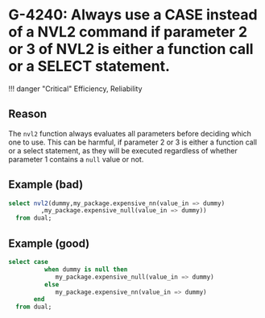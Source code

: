 # G-4240: Always use a CASE instead of a NVL2 command if parameter 2 or 3 of NVL2 is either a function call or a SELECT statement.

!!! danger "Critical"
    Efficiency, Reliability

## Reason

The `nvl2` function always evaluates all parameters before deciding which one to use. This can be harmful, if parameter 2 or 3 is either a function call or a select statement, as they will be executed regardless of whether parameter 1 contains a `null` value or not.

## Example (bad)

``` sql hl_lines="1-2"
select nvl2(dummy,my_package.expensive_nn(value_in => dummy)
         ,my_package.expensive_null(value_in => dummy))
  from dual;
```

## Example (good)

``` sql hl_lines="1-6"
select case
          when dummy is null then
             my_package.expensive_null(value_in => dummy)
          else
             my_package.expensive_nn(value_in => dummy)
       end
  from dual;
```